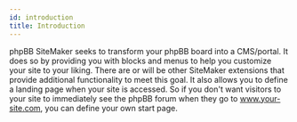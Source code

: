 ```yaml
---
id: introduction
title: Introduction
---
```


phpBB SiteMaker seeks to transform your phpBB board into a CMS/portal. It does so by providing you with blocks and menus to help you customize your site to your liking. There are or will be other SiteMaker extensions that provide additional functionality to meet this goal. It also allows you to define a landing page when your site is accessed. So if you don't want visitors to your site to immediately see the phpBB forum when they go to www.your-site.com, you can define your own start page.